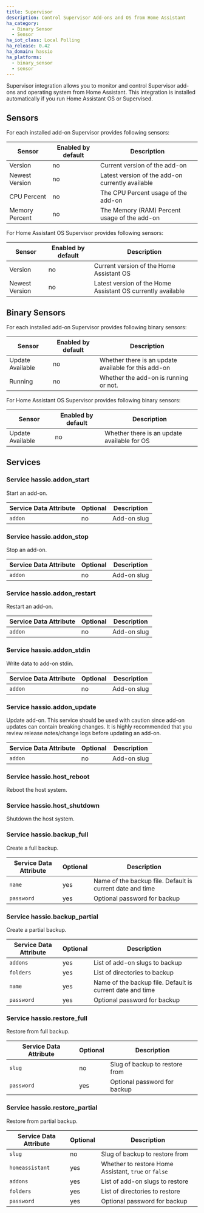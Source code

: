 ```yaml
---
title: Supervisor
description: Control Supervisor Add-ons and OS from Home Assistant
ha_category:
  - Binary Sensor
  - Sensor
ha_iot_class: Local Polling
ha_release: 0.42
ha_domain: hassio
ha_platforms:
  - binary_sensor
  - sensor
---
```


Supervisor integration allows you to monitor and control Supervisor add-ons and operating system from Home Assistant.
This integration is installed automatically if you run Home Assistant OS or Supervised.

## Sensors

For each installed add-on Supervisor provides following sensors:

| Sensor | Enabled by default | Description |
| ------- | ------------------ | ----------- |
| Version | no | Current version of the add-on
| Newest Version | no | Latest version of the add-on currently available
| CPU Percent| no | The CPU Percent usage of the add-on
| Memory Percent| no | The Memory (RAM) Percent usage of the add-on

For Home Assistant OS Supervisor provides following sensors:

| Sensor | Enabled by default | Description |
| ------- | ------------------ | ----------- |
| Version | no | Current version of the Home Assistant OS
| Newest Version | no | Latest version of the Home Assistant OS currently available

## Binary Sensors

For each installed add-on Supervisor provides following binary sensors:

| Sensor | Enabled by default | Description |
| ------- | ------------------ | ----------- |
| Update Available | no | Whether there is an update available for this add-on
| Running | no | Whether the add-on is running or not.

For Home Assistant OS Supervisor provides following binary sensors:

| Sensor | Enabled by default | Description |
| ------- | ------------------ | ----------- |
| Update Available | no | Whether there is an update available for OS

## Services

### Service hassio.addon_start

Start an add-on.

| Service Data Attribute | Optional | Description |
| ---------------------- | -------- | ----------- |
| `addon` | no | Add-on slug

### Service hassio.addon_stop

Stop an add-on.

| Service Data Attribute | Optional | Description |
| ---------------------- | -------- | ----------- |
| `addon` | no | Add-on slug

### Service hassio.addon_restart

Restart an add-on.

| Service Data Attribute | Optional | Description |
| ---------------------- | -------- | ----------- |
| `addon` | no | Add-on slug

### Service hassio.addon_stdin

Write data to add-on stdin.

| Service Data Attribute | Optional | Description |
| ---------------------- | -------- | ----------- |
| `addon` | no | Add-on slug

### Service hassio.addon_update

Update add-on. This service should be used with caution since add-on updates can contain breaking changes. It is highly recommended that you review release notes/change logs before updating an add-on.

| Service Data Attribute | Optional | Description |
| ---------------------- | -------- | ----------- |
| `addon` | no | Add-on slug

### Service hassio.host_reboot

Reboot the host system.

### Service hassio.host_shutdown

Shutdown the host system.

### Service hassio.backup_full

Create a full backup.

| Service Data Attribute | Optional | Description |
| ---------------------- | -------- | ----------- |
| `name` | yes | Name of the backup file. Default is current date and time
| `password` | yes | Optional password for backup

### Service hassio.backup_partial

Create a partial backup.

| Service Data Attribute | Optional | Description |
| ---------------------- | -------- | ----------- |
| `addons` | yes | List of add-on slugs to backup
| `folders` | yes | List of directories to backup
| `name` | yes | Name of the backup file. Default is current date and time
| `password` | yes | Optional password for backup

### Service hassio.restore_full

Restore from full backup.

| Service Data Attribute | Optional | Description |
| ---------------------- | -------- | ----------- |
| `slug` | no | Slug of backup to restore from
| `password` | yes | Optional password for backup

### Service hassio.restore_partial

Restore from partial backup.

| Service Data Attribute | Optional | Description |
| ---------------------- | -------- | ----------- |
| `slug` | no | Slug of backup to restore from
| `homeassistant` | yes | Whether to restore Home Assistant, `true` or `false`
| `addons` | yes | List of add-on slugs to restore
| `folders` | yes | List of directories to restore
| `password` | yes | Optional password for backup
